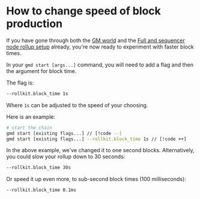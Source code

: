 # How to change speed of block production

If you have gone through both the [GM world](./gm-world) and the
[Full and sequencer node rollup setup](./full-and-sequencer-node)
already, you're now ready to experiment with faster block times.

In your `gmd start [args...]` command, you will need to add a flag
and then the argument for block time.

The flag is:

```bash
--rollkit.block_time 1s
```

Where `1s` can be adjusted to the speed of your choosing.

Here is an example:

```bash
# start the chain
gmd start [existing flags...] // [!code --]
gmd start [existing flags...] --rollkit.block_time 1s // [!code ++]
```

In the above example, we've changed it to one second blocks.
Alternatively, you could slow your rollup down to 30 seconds:

```bash
--rollkit.block_time 30s
```

Or speed it up even more, to sub-second block times (100 milliseconds):

```bash
--rollkit.block_time 0.1ms
```
